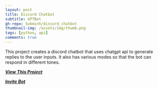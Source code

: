 ```yaml
---
layout: post
title: Discord Chatbot
subtitle: GPTBot
gh-repo: Sukminh/discord_chatbot
thumbnail-img: /assets/img/thumb.png
tags: [python, api]
comments: true
---
```


This project creates a discord chatbot that uses chatgpt api to generate replies to the user inputs. It also has various modes so that the bot can respond in different tones.

[***View This Project***](https://github.com/Sukminh/discord_chatbot)

[***Invite Bot***](https://discord.com/api/oauth2/authorize?client_id=1118709048104190074&permissions=1634235578432&scope=bot)
